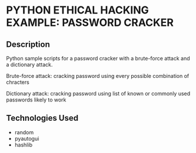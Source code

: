# PYTHON ETHICAL HACKING EXAMPLE: PASSWORD CRACKER

## Description

Python sample scripts for a password cracker with a brute-force attack and a dictionary attack.

Brute-force attack: cracking password using every possible combination of chracters

Dictionary attack: cracking password using list of known or commonly used passwords likely to work

## Technologies Used

- random
- pyautogui
- hashlib
